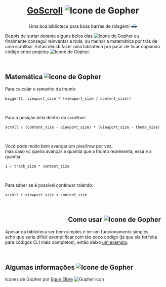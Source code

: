 <div align='center'>

# [GoScroll](https://github.com/pandasoli/go-scroll) <img width='32' src='https://raw.githubusercontent.com/egonelbre/gophers/master/icon/emoji/gopher-victorious.png' alt='Icone de Gopher'/>

Uma boa biblioteca para boas barras de rolagem!
<img width='20' src='https://raw.githubusercontent.com/pandasoli/twemojis/master/1f693.svg' alt='TV twemoji'/>
</div>

Depois de surtar durante alguns belos dias <img width='20' src='https://raw.githubusercontent.com/egonelbre/gophers/master/icon/emoji/gopher-tired.png' alt='Icone de Gopher'/> eu finalmente consegui reinventar a roda, ou melhor a matemática por trás de uma scrollbar. Então decidi fazer uma biblioteca pra parar de ficar copiando código entre projetos <img width='20' src='https://raw.githubusercontent.com/egonelbre/gophers/master/icon/emoji/gopher-idea.png' alt='Icone de Gopher'/>.

<br/>

## Matemática <img width='27' src='https://raw.githubusercontent.com/egonelbre/gophers/master/icon/emoji/gopher-not-sure-if.png' alt='Icone de Gopher'/>

Para calcular o tamanho da thumb:
```
bigger(1, viewport_size * (viewport_size / content_size))
```

<br/>

Para a posição dela dentro da scrollbar:
```
scroll / (content_size - viewport_size) * (viewport_size - thumb_size)
```

<br/>

Você pode muito bem avançar um pixel/row por vez,  
mas caso vc queira avançar a quantia que a thumb representa, essa é a quantia:
```
1 / track_size * content_size
```

<br/>

Para saber se é possível continuar rolando:
```
scroll + viewport_size < content_size
```

<br/>
<div align='right'>

## Como usar <img width='27' src='https://raw.githubusercontent.com/egonelbre/gophers/master/icon/emoji/gopher-blushing.png' alt='Icone de Gopher'/>
</div>

Apesar da biblioteca ser bem simples e ter um funcionamento simples, acho que seria dificil exemplificar com tão poco código (já que ela foi feita para códigos CLI mais completos), então deixo [um exemplo](./tests).

<br/>

## Algumas informações <img width='27' src='https://raw.githubusercontent.com/egonelbre/gophers/master/icon/emoji/gopher-idea.png' alt='Icone de Gopher'/>

Icones de Gopher por [Egon Elbre](https://github.com/egonelbre/gophers) <img width='20' src='https://raw.githubusercontent.com/egonelbre/gophers/master/icon/emoji/gopher-mind-blown.png' alt='Gopher icon'/>
